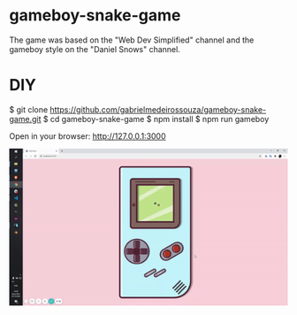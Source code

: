 # gameboy-snake-game

The game was based on the "Web Dev Simplified" channel and the gameboy style on the "Daniel Snows" channel.

# DIY

$ git clone https://github.com/gabrielmedeirossouza/gameboy-snake-game.git
$ cd gameboy-snake-game
$ npm install
$ npm run gameboy

Open in your browser: http://127.0.0.1:3000

![](gameboy.gif)
